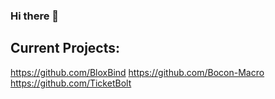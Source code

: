### Hi there 👋

## Current Projects:
https://github.com/BloxBind
https://github.com/Bocon-Macro
https://github.com/TicketBolt
